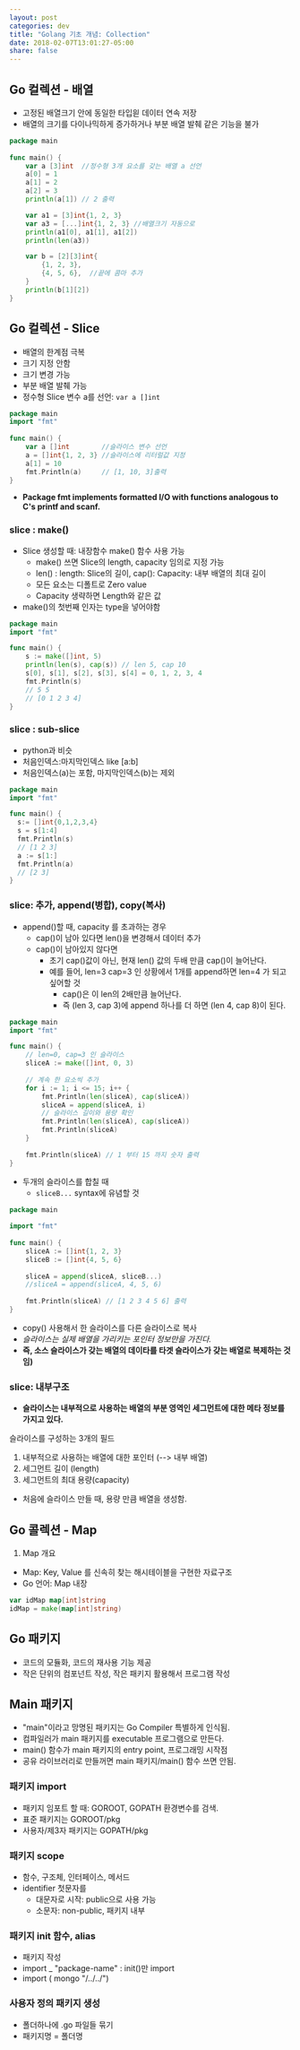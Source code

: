 ```yaml
---
layout: post
categories: dev
title: "Golang 기초 개념: Collection"
date: 2018-02-07T13:01:27-05:00
share: false
---
```


## Go 컬렉션 - 배열

- 고정된 배열크기 안에 동일한 타입읟 데이터 연속 저장
- 배열의 크기를 다이나믹하게 증가하거나 부분 배열 발췌 같은 기능을 불가

```Go
package main
 
func main() {
    var a [3]int  //정수형 3개 요소를 갖는 배열 a 선언
    a[0] = 1
    a[1] = 2
    a[2] = 3
    println(a[1]) // 2 출력

    var a1 = [3]int{1, 2, 3}
    var a3 = [...]int{1, 2, 3} //배열크기 자동으로
    println(a1[0], a1[1], a1[2])
    println(len(a3))

    var b = [2][3]int{
        {1, 2, 3},
        {4, 5, 6},  //끝에 콤마 추가
    }
    println(b[1][2])
}
```

## Go 컬렉션 - Slice

- 배열의 한계점 극복
- 크기 지정 안함
- 크기 변경 가능
- 부분 배열 발췌 가능
- 정수형 Slice 변수 a를 선언: `var a []int`

```Go
package main
import "fmt"
 
func main() {
    var a []int        //슬라이스 변수 선언
    a = []int{1, 2, 3} //슬라이스에 리터럴값 지정
    a[1] = 10
    fmt.Println(a)     // [1, 10, 3]출력
}
```

- **Package fmt implements formatted I/O with functions analogous to C's printf and scanf.**

### slice : make()

- Slice 생성할 때: 내장함수 make() 함수 사용 가능
  - make() 쓰면 Slice의 length, capacity 임의로 지정 가능
  - len() : length: Slice의 길이, cap(): Capacity: 내부 배열의 최대 길이
  - 모든 요소는 디폴트로 Zero value
  - Capacity 생략하면 Length와 같은 값
- make()의 첫번째 인자는 type을 넣어야함

```Go
package main
import "fmt"

func main() {
	s := make([]int, 5)
	println(len(s), cap(s)) // len 5, cap 10
	s[0], s[1], s[2], s[3], s[4] = 0, 1, 2, 3, 4
    fmt.Println(s)
    // 5 5
    // [0 1 2 3 4]
}
```

### slice : sub-slice
- python과 비슷
- 처음인덱스:마지막인덱스 like [a:b]
- 처음인덱스(a)는 포함, 마지막인덱스(b)는 제외

```Go
package main
import "fmt"

func main() {
  s:= []int{0,1,2,3,4}
  s = s[1:4]
  fmt.Println(s)
  // [1 2 3]
  a := s[1:]
  fmt.Println(a)
  // [2 3]
}
```

### slice: 추가, append(병합), copy(복사)

- append()할 때, capacity 를 초과하는 경우
  - cap()이 남아 있다면 len()을 변경해서 데이터 추가
  - cap()이 남아있지 않다면
    - 초기 cap()값이 아닌, 현재 len() 값의 두배 만큼 cap()이 늘어난다.
    - 예를 들어, len=3 cap=3 인 상황에서 1개를 append하면 len=4 가 되고 싶어할 것
      - cap()은 이 len의 2배만큼 늘어난다.
      - 즉 (len 3, cap 3)에 append 하나를 더 하면 (len 4, cap 8)이 된다.
      
```Go
package main
import "fmt"

func main() {
    // len=0, cap=3 인 슬라이스
    sliceA := make([]int, 0, 3)
 
    // 계속 한 요소씩 추가
    for i := 1; i <= 15; i++ {
        fmt.Println(len(sliceA), cap(sliceA))
        sliceA = append(sliceA, i)
        // 슬라이스 길이와 용량 확인
        fmt.Println(len(sliceA), cap(sliceA))
        fmt.Println(sliceA)
    }
 
    fmt.Println(sliceA) // 1 부터 15 까지 숫자 출력 
}
```

- 두개의 슬라이스를 합칠 때
  - `sliceB...` syntax에 유념할 것

```Go
package main
 
import "fmt"
 
func main() {
    sliceA := []int{1, 2, 3}
    sliceB := []int{4, 5, 6}
 
    sliceA = append(sliceA, sliceB...)
    //sliceA = append(sliceA, 4, 5, 6)
 
    fmt.Println(sliceA) // [1 2 3 4 5 6] 출력
}
```

- copy() 사용해서 한 슬라이스를 다른 슬라이스로 복사
- _슬라이스는 실제 배열을 가리키는 포인터 정보만을 가진다._ 
- **즉, 소스 슬라이스가 갖는 배열의 데이타를 타겟 슬라이스가 갖는 배열로 복제하는 것임)**

### slice: 내부구조
- **슬라이스는 내부적으로 사용하는 배열의 부분 영역인 세그먼트에 대한 메타 정보를 가지고 있다.**

슬라이스를 구성하는 3개의 필드
1. 내부적으로 사용하는 배열에 대한 포인터 (--> 내부 배열)
2. 세그먼트 길이 (length)
3. 세그먼트의 최대 용량(capacity)
  - 처음에 슬라이스 만들 때, 용량 만큼 배열을 생성함.


## Go 콜렉션 - Map

1. Map 개요
- Map: Key, Value 를 신속히 찾는 해시테이블을 구현한 자료구조
- Go 언어: Map 내장

```Go
var idMap map[int]string
idMap = make(map[int]string)
```

## Go 패키지

- 코드의 모듈화, 코드의 재사용 기능 제공
- 작은 단위의 컴포넌트 작성, 작은 패키지 활용해서 프로그램 작성

## Main 패키지
- "main"이라고 망명된 패키지는 Go Compiler 특별하게 인식됨.
- 컴파일러가 main 패키지를 executable 프로그램으로 만든다.
- main() 함수가 main 패키지의 entry point, 프로그래밍 시작점
- 공유 라이브러리로 만들꺼면 main 패키지/main() 함수 쓰면 안됨.

### 패키지 import
- 패키지 임포트 할 때: GOROOT, GOPATH 환경변수를 검색.
- 표준 패키지는 GOROOT/pkg
- 사용자/제3자 패키지는 GOPATH/pkg

### 패키지 scope
- 함수, 구조체, 인터페이스, 메서드
- identifier 첫문자를 
    - 대문자로 시작: public으로 사용 가능
    - 소문자: non-public, 패키지 내부

### 패키지 init 함수, alias
- 패키지 작성
- import _ "package-name" : init()만 import
- import ( mongo "/../../")

### 사용자 정의 패키지 생성
- 폴더하나에 .go 파일들 묶기
- 패키지명 = 폴더명
